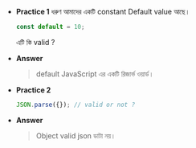 - **Practice 1**
   ধরুণ আমাদের একটি constant Default value আছে।
  ```js
  const default = 10;
  ```
     এটি কি valid ?

- **Answer**
    > default JavaScript এর একটি রিজার্ভ ওয়ার্ড।
- **Practice 2**
   ```js
   JSON.parse({}); // valid or not ?
   ```
- **Answer**
    > Object valid json ডাটা নয়।